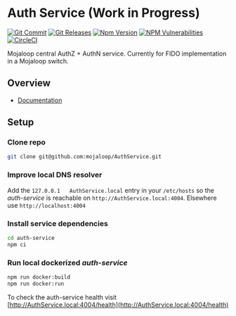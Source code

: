 # Auth Service (Work in Progress)
[![Git Commit](https://img.shields.io/github/last-commit/mojaloop/AuthService.svg?style=flat)](https://github.com/mojaloop/auth-service/commits/master)
[![Git Releases](https://img.shields.io/github/release/mojaloop/AuthService.svg?style=flat)](https://github.com/mojaloop/auth-service/releases)
[![Npm Version](https://img.shields.io/npm/v/@mojaloop/AuthService.svg?style=flat)](https://www.npmjs.com/package/@mojaloop/auth-service)
[![NPM Vulnerabilities](https://img.shields.io/snyk/vulnerabilities/npm/@mojaloop/AuthService.svg?style=flat)](https://www.npmjs.com/package/@mojaloop/auth-service)
[![CircleCI](https://circleci.com/gh/mojaloop/AuthService.svg?style=svg)](https://circleci.com/gh/mojaloop/auth-service)

Mojaloop central AuthZ + AuthN service. Currently for FIDO implementation in a Mojaloop switch.

## Overview

- [Documentation](./docs/README.md)

## Setup

### Clone repo
```bash
git clone git@github.com:mojaloop/AuthService.git
```

### Improve local DNS resolver
Add the `127.0.0.1   AuthService.local` entry in your `/etc/hosts` so the _auth-service_ is reachable on `http://AuthService.local:4004`. Elsewhere use `http://localhost:4004`

### Install service dependencies
```bash
cd auth-service
npm ci
```

### Run local dockerized _auth-service_
```bash
npm run docker:build
npm run docker:run
```

To check the auth-service health visit [http://AuthService.local:4004/health](http://AuthService.local:4004/health)

